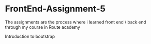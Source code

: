 # FrontEnd-Assignment-5

The assignments are the process where i learned front end / back end through my course in Route academy

Introduction to bootstrap
